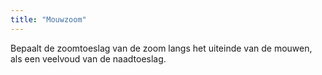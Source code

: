 ```yaml
---
title: "Mouwzoom"
---
```


Bepaalt de zoomtoeslag van de zoom langs het uiteinde van de mouwen, als een veelvoud van de naadtoeslag.

